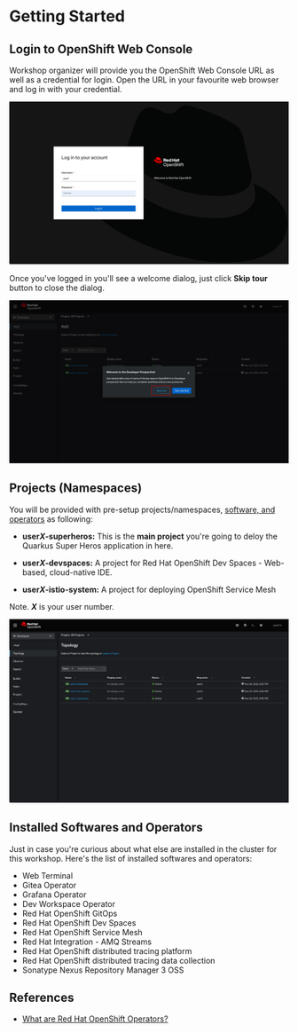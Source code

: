 # Getting Started

## Login to OpenShift Web Console

Workshop organizer will provide you the OpenShift Web Console URL as well as a credential for login. Open the URL in your favourite web browser and log in with your credential.

![Login to OpenShift web console](image/getting-started/ocp-login.png)

Once you've logged in you'll see a welcome dialog, just click **Skip tour** button to close the dialog.

![Welcome dialog](image/getting-started/skip-tour.png)

## Projects (Namespaces)

You will be provided with pre-setup projects/namespaces, [software, and operators](#installed-softwares-and-operators) as following:

* **user*X*-superheros:** This is the **main project** you're going to deloy the Quarkus Super Heros application in here.

* **user*X*-devspaces:** A project for Red Hat OpenShift Dev Spaces - Web-based, cloud-native IDE.

* **user*X*-istio-system:** A project for deploying OpenShift Service Mesh

Note. ***X*** is your user number.

![Projects](image/getting-started/projects.png)

## Installed Softwares and Operators

Just in case you're curious about what else are installed in the cluster for this workshop. Here's the list of installed softwares and operators:

* Web Terminal
* Gitea Operator
* Grafana Operator
* Dev Workspace Operator
* Red Hat OpenShift GitOps
* Red Hat OpenShift Dev Spaces
* Red Hat OpenShift Service Mesh
* Red Hat Integration - AMQ Streams
* Red Hat OpenShift distributed tracing platform
* Red Hat OpenShift distributed tracing data collection
* Sonatype Nexus Repository Manager 3 OSS

## References

* [What are Red Hat OpenShift Operators?](https://www.redhat.com/en/technologies/cloud-computing/openshift/what-are-openshift-operators)
